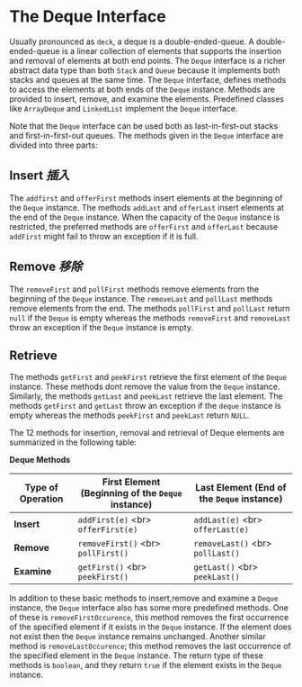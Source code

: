 # The Deque Interface


Usually pronounced as `deck`, a deque is a double-ended-queue. 
A double-ended-queue is a linear collection of elements that supports the insertion and removal of elements at both end points. 
The `Deque` interface is a richer abstract data type than both `Stack` and `Queue` because it implements both stacks and queues at the same time. 
The `Deque` interface, defines methods to access the elements at both ends of the `Deque` instance. 
Methods are provided to insert, remove, and examine the elements. 
Predefined classes like `ArrayDeque` and `LinkedList` implement the `Deque` interface.


Note that the `Deque` interface can be used both as last-in-first-out stacks and first-in-first-out queues. 
The methods given in the `Deque` interface are divided into three parts:


## Insert _插入_


The `addfirst` and `offerFirst` methods insert elements at the beginning of the `Deque` instance. 
The methods `addLast` and `offerLast` insert elements at the end of the `Deque` instance. 
When the capacity of the `Deque` instance is restricted, the preferred methods are `offerFirst` and `offerLast` because `addFirst` might fail to throw an exception if it is full.


## Remove _移除_


The `removeFirst` and `pollFirst` methods remove elements from the beginning of the `Deque` instance. 
The `removeLast` and `pollLast` methods remove elements from the end. 
The methods `pollFirst` and `pollLast` return `null` if the `Deque` is empty whereas the methods `removeFirst` and `removeLast` throw an exception if the `Deque` instance is empty.


## Retrieve


The methods `getFirst` and `peekFirst` retrieve the first element of the `Deque` instance. 
These methods dont remove the value from the `Deque` instance. 
Similarly, the methods `getLast` and `peekLast` retrieve the last element. 
The methods `getFirst` and `getLast` throw an exception if the `deque` instance is empty whereas the methods `peekFirst` and `peekLast` return `NULL`.


The 12 methods for insertion, removal and retrieval of Deque elements are summarized in the following table: 


**Deque Methods**

| Type of Operation | First Element (Beginning of the `Deque` instance) | Last Element (End of the `Deque` instance) |
|-------------------| ---- |--------------------------------------------|
| **Insert**        | `addFirst(e)` <br\> `offerFirst(e)` | `addLast(e)` <br\> `offerLast(e)` |
| **Remove**        | `removeFirst()` <br\> `pollFirst()` | `removeLast()` <br\> `pollLast()` |
| **Examine**       | `getFirst()` <br\> `peekFirst()` | `getLast()` <br\> `peekLast()` |


In addition to these basic methods to insert,remove and examine a `Deque` instance, the `Deque` interface also has some more predefined methods. 
One of these is `removeFirstOccurence`, this method removes the first occurrence of the specified element if it exists in the `Deque` instance. 
If the element does not exist then the `Deque` instance remains unchanged. 
Another similar method is `removeLastOccurence`; this method removes the last occurrence of the specified element in the `Deque` instance. 
The return type of these methods is `boolean`, and they return `true` if the element exists in the `Deque` instance.
